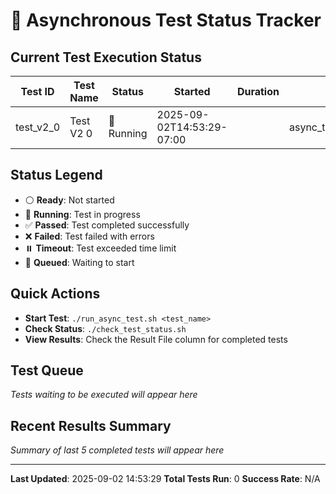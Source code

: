 # 🧪 Asynchronous Test Status Tracker

## Current Test Execution Status

| Test ID | Test Name | Status | Started | Duration | Result File | Notes |
|---------|-----------|--------|---------|----------|-------------|--------|
| test_v2_0 | Test V2 0 | 🔵 Running | 2025-09-02T14:53:29-07:00 |  | async_test_logs/test_v2_0_20250902_145329.log | - |

## Status Legend
- ⚪ **Ready**: Not started
- 🔵 **Running**: Test in progress  
- ✅ **Passed**: Test completed successfully
- ❌ **Failed**: Test failed with errors
- ⏸️ **Timeout**: Test exceeded time limit
- 🔄 **Queued**: Waiting to start

## Quick Actions
- **Start Test**: `./run_async_test.sh <test_name>`
- **Check Status**: `./check_test_status.sh`
- **View Results**: Check the Result File column for completed tests

## Test Queue
*Tests waiting to be executed will appear here*

## Recent Results Summary
*Summary of last 5 completed tests will appear here*

---
**Last Updated**: 2025-09-02 14:53:29
**Total Tests Run**: 0
**Success Rate**: N/A
